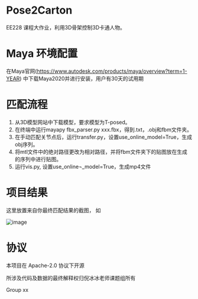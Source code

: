 # Pose2Carton 

EE228 课程大作业，利用3D骨架控制3D卡通人物。



# Maya 环境配置

在Maya官网(https://www.autodesk.com/products/maya/overview?term=1-YEAR)
中下载Maya2020并进行安装，用户有30天的试用期



# 匹配流程

1)	从3D模型网站中下载模型，要求模型为T-posed。
2)	在终端中运行mayapy fbx_parser.py xxx.fbx，得到.txt，.obj和fbm文件夹。
3)	在手动匹配关节点后，运行transfer.py，设置use_online_model=True，生成obj序列。
4)	将mtl文件中的绝对路径更改为相对路径，并将fbm文件夹下的贴图放在生成的序列中进行贴图。
5)	运行vis.py, 设置use_online¬_model=True，生成mp4文件





# 项目结果

这里放置来自你最终匹配结果的截图， 如

![image](../img/pose2carton.png)





# 协议 
本项目在 Apache-2.0 协议下开源

所涉及代码及数据的最终解释权归倪冰冰老师课题组所有

Group xx
